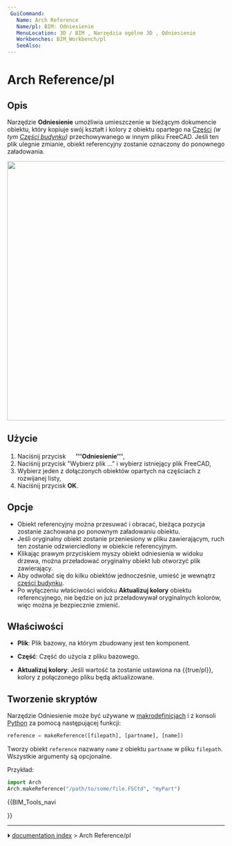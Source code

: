 ```yaml
---
 GuiCommand:
   Name: Arch Reference
   Name/pl: BIM: Odniesienie
   MenuLocation: 3D / BIM , Narzędzia ogólne 3D , Odniesienie
   Workbenches: BIM_Workbench/pl
   SeeAlso: 
---
```


# Arch Reference/pl



## Opis

Narzędzie **Odniesienie** umożliwia umieszczenie w bieżącym dokumencie obiektu, który kopiuje swój kształt i kolory z obiektu opartego na [Części](Part_Workbench/pl.md) *(w tym [Części budynku](Arch_BuildingPart/pl.md))* przechowywanego w innym pliku FreeCAD. Jeśli ten plik ulegnie zmianie, obiekt referencyjny zostanie oznaczony do ponownego załadowania.

<img alt="" src=images/Arch_reference_screenshot.png  style="width:600px;">



## Użycie

1.  Naciśnij przycisk **<img src="images/Arch_Reference.svg" width=16px> '''Odniesienie'''**,
2.  Naciśnij przycisk \"Wybierz plik \...\" i wybierz istniejący plik FreeCAD,
3.  Wybierz jeden z dołączonych obiektów opartych na częściach z rozwijanej listy,
4.  Naciśnij przycisk **OK**.



## Opcje

-   Obiekt referencyjny można przesuwać i obracać, bieżąca pozycja zostanie zachowana po ponownym załadowaniu obiektu.
-   Jeśli oryginalny obiekt zostanie przeniesiony w pliku zawierającym, ruch ten zostanie odzwierciedlony w obiekcie referencyjnym.
-   Klikając prawym przyciskiem myszy obiekt odniesienia w widoku drzewa, można przeładować oryginalny obiekt lub otworzyć plik zawierający.
-   Aby odwołać się do kilku obiektów jednocześnie, umieść je wewnątrz [części budynku](Arch_BuildingPart/pl.md).
-   Po wyłączeniu właściwości widoku **Aktualizuj kolory** obiektu referencyjnego, nie będzie on już przeładowywał oryginalnych kolorów, więc można je bezpiecznie zmienić.



## Właściwości

-    **Plik**: Plik bazowy, na którym zbudowany jest ten komponent.

-    **Część**: Część do użycia z pliku bazowego.

-    **Aktualizuj kolory**: Jeśli wartość ta zostanie ustawiona na {{true/pl}}, kolory z połączonego pliku będą aktualizowane.



## Tworzenie skryptów 

Narzędzie Odniesienie może być używane w [makrodefinicjach](Macros/pl.md) i z konsoli [Python](Python/pl.md) za pomocą następującej funkcji:


```python
reference = makeReference([filepath], [partname], [name])
```

Tworzy obiekt `reference` nazwany `name` z obiektu `partname` w pliku `filepath`. Wszystkie argumenty są opcjonalne.

Przykład:


```python
import Arch
Arch.makeReference("/path/to/some/file.FSCtd", "myPart")
```





{{BIM_Tools_navi

}}



---
⏵ [documentation index](../README.md) > Arch Reference/pl
